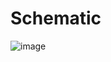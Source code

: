 # Schematic
![image](https://user-images.githubusercontent.com/30527114/159402610-c2064dd6-0de8-46ce-ad64-0c8328bde96a.png)
